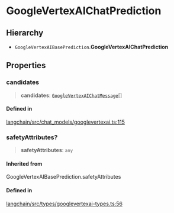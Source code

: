GoogleVertexAIChatPrediction
============================

Hierarchy[](#hierarchy "Direct link to Hierarchy")
---------------------------------------------------

*   `GoogleVertexAIBasePrediction`.**GoogleVertexAIChatPrediction**

Properties[](#properties "Direct link to Properties")
------------------------------------------------------

### candidates[](#candidates "Direct link to candidates")

> **candidates**: [`GoogleVertexAIChatMessage`](/docs/api/chat_models_googlevertexai/classes/GoogleVertexAIChatMessage)\[\]

#### Defined in[](#defined-in "Direct link to Defined in")

[langchain/src/chat\_models/googlevertexai.ts:115](https://github.com/hwchase17/langchainjs/blob/1c1274d/langchain/src/chat_models/googlevertexai.ts#L115)

### safetyAttributes?[](#safetyattributes "Direct link to safetyAttributes?")

> **safetyAttributes**: `any`

#### Inherited from[](#inherited-from "Direct link to Inherited from")

GoogleVertexAIBasePrediction.safetyAttributes

#### Defined in[](#defined-in-1 "Direct link to Defined in")

[langchain/src/types/googlevertexai-types.ts:56](https://github.com/hwchase17/langchainjs/blob/1c1274d/langchain/src/types/googlevertexai-types.ts#L56)